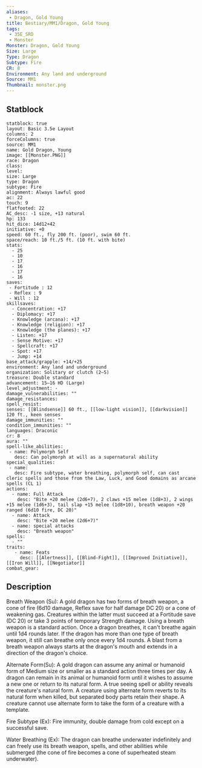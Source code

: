```yaml
---
aliases:
 - Dragon, Gold Young
title: Bestiary/MM1/Dragon, Gold Young
tags:
 - 35E_SRD
 - Monster
Monster: Dragon, Gold Young
Size: Large
Type: Dragon
Subtype: Fire
CR: 8
Environment: Any land and underground
Source: MM1
Thumbnail: monster.png
---
```


## Statblock

```statblock
statblock: true
layout: Basic 3.5e Layout
columns: 2
forceColumns: true
source: MM1 
name: Gold Dragon, Young
image: [[Monster.PNG]]
race: Dragon
class: 
level: 
size: Large
type: Dragon
subtype: Fire
alignment: Always lawful good
ac: 22
touch: 9
flatfooted: 22
AC_desc: -1 size, +13 natural
hp: 133
hit_dice: 14d12+42
initiative: +0
speed: 60 ft., fly 200 ft. (poor), swim 60 ft.
space/reach: 10 ft./5 ft. (10 ft. with bite)
stats:
  - 25
  - 10
  - 17
  - 16
  - 17
  - 16
saves:
 - Fortitude : 12
 - Reflex : 9
 - Will : 12
skillsaves:
  - Concentration: +17
  - Diplomacy: +17
  - Knowledge (arcana): +17
  - Knowledge (religion): +17
  - Knowledge (the planes): +17
  - Listen: +17
  - Sense Motive: +17
  - Spellcraft: +17
  - Spot: +17
  - Jump: +14
base_attack/grapple: +14/+25
environment: Any land and underground
organization: Solitary or clutch (2–5)
treasure: Double standard
advancement: 15–16 HD (Large)
level_adjustment: -
damage_vulnerabilities: ""
damage_resistances: 
spell_resist: 
senses: [[Blindsense]] 60 ft., [[low-light vision]], [[darkvision]] 120 ft., keen senses
damage_immunities: ""
condition_immunities: ""
languages: Draconic
cr: 8
aura: ""
spell-like_abilities:
 - name: Polymorph Self
   desc: Can polymorph at will as a supernatural ability
special_qualities:
 - name: 
   desc: Fire subtype, water breathing, polymorph self, can cast cleric spells and those from the Law, Luck, and Good domains as arcane spells (CL 1)
actions:
  - name: Full Attack
    desc: "Bite +20 melee (2d6+7), 2 claws +15 melee (1d8+3), 2 wings +15 melee (1d6+3), tail slap +15 melee (1d8+10), breath weapon +20 ranged (6d10 fire, DC 20)"
  - name: Attack
    desc: "Bite +20 melee (2d6+7)"
  - name: special attacks
    desc: "Breath weapon"
spells:
  - ""
traits:
   - name: Feats
     desc: [[Alertness]], [[Blind-Fight]], [[Improved Initiative]], [[Iron Will]], [[Negotiator]]
combat_gear:  
```

## Description






Breath Weapon (Su): A gold dragon has two forms of breath weapon, a cone of fire (6d10 damage, Reflex save for half damage DC 20) or a cone of weakening gas. Creatures within the latter must succeed at a Fortitude save (DC 20) or take 3 points of temporary Strength damage. Using a breath weapon is a standard action. Once a dragon breathes, it can't breathe again until 1d4 rounds later. If the dragon has more than one type of breath weapon, it still can breathe only once every 1d4 rounds. A blast from a breath weapon always starts at the dragon's mouth and extends in a direction of the dragon's choice.

Alternate Form(Su): A gold dragon can assume any animal or humanoid form of Medium size or smaller as a standard action three times per day. A dragon can remain in its animal or humanoid form until it wishes to assume a new one or return to its natural form. A true seeing spell or ability reveals the creature's natural form. A creature using alternate form reverts to its natural form when killed, but separated body parts retain their shape. A creature cannot use alternate form to take the form of a creature with a template.

Fire Subtype (Ex): Fire immunity, double damage from cold except on a successful save.

Water Breathing (Ex): The dragon can breathe underwater indefinitely and can freely use its breath weapon, spells, and other abilities while submerged (the cone of fire becomes a cone of superheated steam underwater).